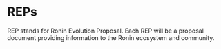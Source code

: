 # REPs

REP stands for Ronin Evolution Proposal. Each REP will be a proposal document providing information to the Ronin ecosystem and community.

